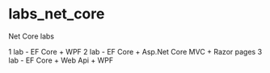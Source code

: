 # labs_net_core
Net Core labs

1 lab - EF Core + WPF
2 lab - EF Core + Asp.Net Core MVC + Razor pages
3 lab - EF Core + Web Api + WPF

